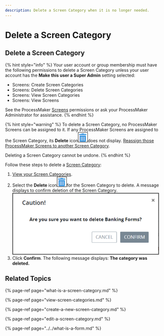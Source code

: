 ```yaml
---
description: Delete a Screen Category when it is no longer needed.
---
```


# Delete a Screen Category

## Delete a Screen Category

{% hint style="info" %}
Your user account or group membership must have the following permissions to delete a Screen Category unless your user account has the **Make this user a Super Admin** setting selected:

* Screens: Create Screen Categories
* Screens: Delete Screen Categories
* Screens: View Screen Categories
* Screens: View Screens

See the ProcessMaker [Screens](../../../../processmaker-administration/permission-descriptions-for-users-and-groups.md#screens) permissions or ask your ProcessMaker Administrator for assistance.
{% endhint %}

{% hint style="warning" %}
To delete a Screen Category, no ProcessMaker Screens can be assigned to it. If any ProcessMaker Screens are assigned to the Screen Category, its **Delete** icon![](../../../../.gitbook/assets/trash-icon-process-modeler-processes.png)does not display. [Reassign those ProcessMaker Screens to another Screen Category](../edit-a-screen.md#configure-a-processmaker-screen).

Deleting a Screen Category cannot be undone.
{% endhint %}

Follow these steps to delete a [Screen Category](what-is-a-screen-category.md):

1. [View your Screen Categories](view-screen-categories.md#view-screen-categories).
2. Select the **Delete** icon![](../../../../.gitbook/assets/trash-icon-process-modeler-processes.png)for the Screen Category to delete. A message displays to confirm deletion of the Screen Category. ![](../../../../.gitbook/assets/caution-delete-screen-category-processes.png) 
3. Click **Confirm**. The following message displays: **The category was deleted.**

## Related Topics

{% page-ref page="what-is-a-screen-category.md" %}

{% page-ref page="view-screen-categories.md" %}

{% page-ref page="create-a-new-screen-category.md" %}

{% page-ref page="edit-a-screen-category.md" %}

{% page-ref page="../../what-is-a-form.md" %}

